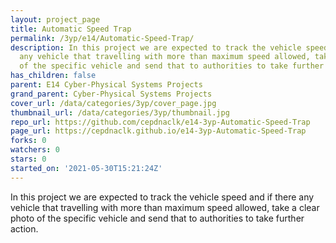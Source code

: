 ```yaml
---
layout: project_page
title: Automatic Speed Trap
permalink: /3yp/e14/Automatic-Speed-Trap/
description: In this project we are expected to track the vehicle speed and if there
  any vehicle that travelling with more than maximum speed allowed, take a clear photo
  of the specific vehicle and send that to authorities to take further action.
has_children: false
parent: E14 Cyber-Physical Systems Projects
grand_parent: Cyber-Physical Systems Projects
cover_url: /data/categories/3yp/cover_page.jpg
thumbnail_url: /data/categories/3yp/thumbnail.jpg
repo_url: https://github.com/cepdnaclk/e14-3yp-Automatic-Speed-Trap
page_url: https://cepdnaclk.github.io/e14-3yp-Automatic-Speed-Trap
forks: 0
watchers: 0
stars: 0
started_on: '2021-05-30T15:21:24Z'
---
```


In this project we are expected to track the vehicle speed and if there any vehicle that travelling with more than maximum speed allowed, take a clear photo of the specific vehicle and send that to authorities to take further action.